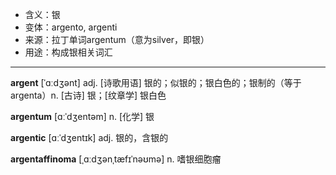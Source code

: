 - <span class="definition">含义：银</span>
- <span class="definition">变体：argento, argenti</span>
- <span class="definition">来源：拉丁单词argentum（意为silver，即银）</span>
- <span class="definition">用途：构成银相关词汇</span>

---

<span class="vocabulary">**argent**</span> [ˈɑːdʒənt] adj. [诗歌用语] 银的；似银的；银白色的；银制的（等于argenta）n. [古诗] 银；[纹章学] 银白色

<span class="vocabulary">**argentum**</span> [ɑːˈdʒentəm] n. [化学] 银

<span class="vocabulary">**argentic**</span> [ɑːˈdʒentɪk] adj. 银的，含银的

<span class="vocabulary">**argentaffinoma**</span> [ˌɑːdʒənˌtæfɪˈnəʊmə] n. 嗜银细胞瘤
